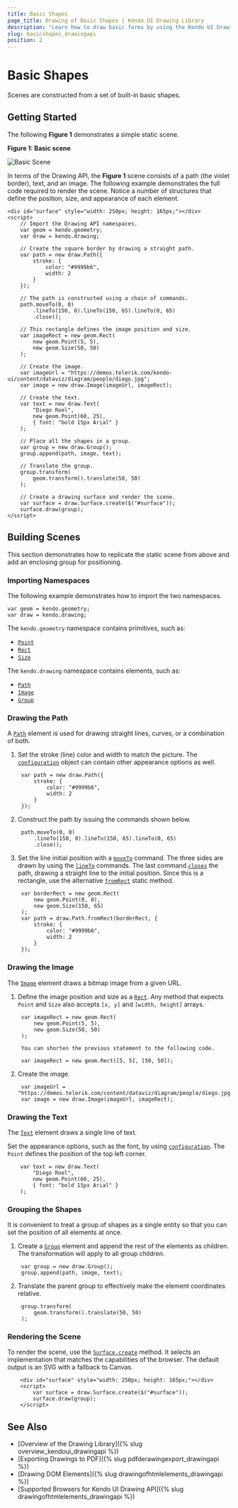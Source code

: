 ```yaml
---
title: Basic Shapes
page_title: Drawing of Basic Shapes | Kendo UI Drawing Library
description: "Learn how to draw basic forms by using the Kendo UI Drawing API."
slug: basicshapes_drawingapi
position: 2
---
```


# Basic Shapes

Scenes are constructed from a set of built-in basic shapes.

## Getting Started

The following **Figure 1** demonstrates a simple static scene.

**Figure 1: Basic scene**

![Basic Scene](images/basic-scene.png)

In terms of the Drawing API, the **Figure 1** scene consists of a path (the violet border), text, and an image. The following example demonstrates the full code required to render the scene. Notice a number of structures that define the position, size, and appearance of each element.

    <div id="surface" style="width: 250px; height: 165px;"></div>
    <script>
        // Import the Drawing API namespaces.
        var geom = kendo.geometry;
        var draw = kendo.drawing;

        // Create the square border by drawing a straight path.
        var path = new draw.Path({
            stroke: {
                color: "#9999b6",
                width: 2
            }
        });

        // The path is constructed using a chain of commands.
        path.moveTo(0, 0)
            .lineTo(150, 0).lineTo(150, 65).lineTo(0, 65)
            .close();

        // This rectangle defines the image position and size.
        var imageRect = new geom.Rect(
            new geom.Point(5, 5),
            new geom.Size(50, 50)
        );

        // Create the image.
        var imageUrl = "https://demos.telerik.com/kendo-ui/content/dataviz/diagram/people/diego.jpg";
        var image = new draw.Image(imageUrl, imageRect);

        // Create the text.
        var text = new draw.Text(
            "Diego Roel",
            new geom.Point(60, 25),
            { font: "bold 15px Arial" }
        );

        // Place all the shapes in a group.
        var group = new draw.Group();
        group.append(path, image, text);

        // Translate the group.
        group.transform(
            geom.transform().translate(50, 50)
        );

        // Create a drawing surface and render the scene.
        var surface = draw.Surface.create($("#surface"));
        surface.draw(group);
    </script>

## Building Scenes

This section demonstrates how to replicate the static scene from above and add an enclosing group for positioning.

### Importing Namespaces

The following example demonstrates how to import the two namespaces.

    var geom = kendo.geometry;
    var draw = kendo.drawing;

The `kendo.geometry` namespace contains primitives, such as:
* [`Point`](/api/javascript/geometry/point)
* [`Rect`](/api/javascript/geometry/rect)
* [`Size`](/api/javascript/geometry/size)

The `kendo.drawing` namespace contains elements, such as:
* [`Path`](/api/javascript/dataviz/drawing/path)
* [`Image`](/api/javascript/dataviz/drawing/image)
* [`Group`](/api/javascript/dataviz/drawing/group)

### Drawing the Path

A [`Path`](/api/javascript/drawing/path) element is used for drawing straight lines, curves, or a combination of both.

1. Set the stroke (line) color and width to match the picture. The [`configuration`](/api/javascript/drawing/path#configuration) object can contain other appearance options as well.

        var path = new draw.Path({
            stroke: {
                color: "#9999b6",
                width: 2
            }
        });

1. Construct the path by issuing the commands shown below.

        path.moveTo(0, 0)
            .lineTo(150, 0).lineTo(150, 65).lineTo(0, 65)
            .close();

1. Set the line initial position with a [`moveTo`](/api/javascript/drawing/path/methods/moveto) command. The three sides are drawn by using the [`lineTo`](/api/javascript/drawing/path/methods/lineto) commands. The last command [`closes`](/api/javascript/drawing/path/methods/close) the path, drawing a straight line to the initial position. Since this is a rectangle, use the alternative [`fromRect`](/api/javascript/drawing/path#fromrect) static method.

        var borderRect = new geom.Rect(
            new geom.Point(0, 0),
            new geom.Size(150, 65)
        );
        var path = draw.Path.fromRect(borderRect, {
            stroke: {
                color: "#9999b6",
                width: 2
            }
        });

### Drawing the Image

The [`Image`](/api/javascript/drawing/image) element draws a bitmap image from a given URL.

1. Define the image position and size as a [`Rect`](/api/javascript/geometry/rect). Any method that expects `Point` and `Size` also accepts `[x, y]` and `[width, height]` arrays.

        var imageRect = new geom.Rect(
            new geom.Point(5, 5),
            new geom.Size(50, 50)
        );

        You can shorten the previous statement to the following code.

        var imageRect = new geom.Rect([5, 5], [50, 50]);

1. Create the image.

        var imageUrl = "https://demos.telerik.com/content/dataviz/diagram/people/diego.jpg";
        var image = new draw.Image(imageUrl, imageRect);

### Drawing the Text

The [`Text`](/api/javascript/drawing/text) element draws a single line of text.

Set the appearance options, such as the font, by using [`configuration`](/api/javascript/drawing/text#configuration). The `Point` defines the position of the top left corner.

        var text = new draw.Text(
            "Diego Roel",
            new geom.Point(60, 25),
            { font: "bold 15px Arial" }
        );

### Grouping the Shapes

It is convenient to treat a group of shapes as a single entity so that you can set the position of all elements at once.

1. Create a [`Group`](/api/javascript/drawing/group) element and append the rest of the elements as children. The transformation will apply to all group children.

        var group = new draw.Group();
        group.append(path, image, text);

1. Translate the parent group to effectively make the element coordinates relative.

        group.transform(
            geom.transform().translate(50, 50)
        );

### Rendering the Scene

To render the scene, use the [`Surface.create`](/api/javascript/drawing/surface#create) method. It selects an implementation that matches the capabilities of the browser. The default output is an SVG with a fallback to Canvas.

        <div id="surface" style="width: 250px; height: 165px;"></div>
        <script>
            var surface = draw.Surface.create($("#surface"));
            surface.draw(group);
        </script>

## See Also

* [Overview of the Drawing Library]({% slug overview_kendoui_drawingapi %})
* [Exporting Drawings to PDF]({% slug pdfderawingexport_drawingapi %})
* [Drawing DOM Elements]({% slug drawingofhtmlelements_drawingapi %})
* [Supported Browsers for Kendo UI Drawing API]({% slug drawingofhtmlelements_drawingapi %})
